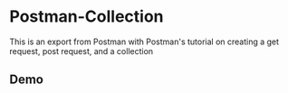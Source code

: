 # Postman-Collection
This is an export from Postman with Postman's tutorial on creating a get request, post request, and a collection

## Demo 

